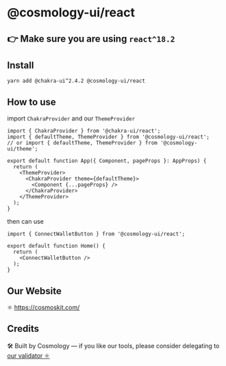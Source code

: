 # @cosmology-ui/react

## 👉 Make sure you are using `react^18.2`

## Install

```
yarn add @chakra-ui^2.4.2 @cosmology-ui/react
```

## How to use

import `ChakraProvider` and our `ThemeProvider`

```
import { ChakraProvider } from '@chakra-ui/react';
import { defaultTheme, ThemeProvider } from '@cosmology-ui/react';
// or import { defaultTheme, ThemeProvider } from '@cosmology-ui/theme';

export default function App({ Component, pageProps }: AppProps) {
  return (
    <ThemeProvider>
      <ChakraProvider theme={defaultTheme}>
        <Component {...pageProps} />
      </ChakraProvider>
    </ThemeProvider>
  );
}
```

then can use

```
import { ConnectWalletButton } from '@cosmology-ui/react';

export default function Home() {
  return (
    <ConnectWalletButton />
  );
}
```

## Our Website

⚛️ https://cosmoskit.com/

## Credits

🛠 Built by Cosmology — if you like our tools, please consider delegating to [our validator ⚛️](https://cosmology.tech/validator)
